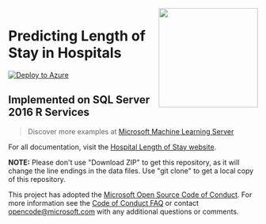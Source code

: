 <img src="Resources/Images/los.jpg" align="right" height="200px">

# Predicting Length of Stay in Hospitals

[![Deploy to Azure](https://raw.githubusercontent.com/Azure/Azure-CortanaIntelligence-SolutionAuthoringWorkspace/master/docs/images/DeployToAzure.PNG)](https://portal.azure.com/#create/Microsoft.Template/uri/https%3A%2F%2Fraw.githubusercontent.com%2Flaramume%2Fr-server-hospital-length-of-stay%2FdeployfromGitHub%2FArmTemplates%2Fhospital_arm.json)

## Implemented on SQL Server 2016 R Services

> Discover more examples at [Microsoft Machine Learning Server](https://github.com/Microsoft/ML-Server)

For all documentation, visit the [Hospital Length of Stay website](https://microsoft.github.io/r-server-hospital-length-of-stay/).

**NOTE:** Please don't use "Download ZIP" to get this repository, as it will change the line endings in the data files. Use "git clone" to get a local copy of this repository. 
 
This project has adopted the [Microsoft Open Source Code of Conduct](https://opensource.microsoft.com/codeofconduct/). For more information see the [Code of Conduct FAQ](https://opensource.microsoft.com/codeofconduct/faq/) or contact [opencode@microsoft.com](mailto:opencode@microsoft.com) with any additional questions or comments.
